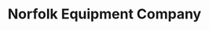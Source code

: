 ---
title: "Norfolk Equipment Company"
url: /chesapeake/norfolk-equipment-company/
shop: Baustoffe
---